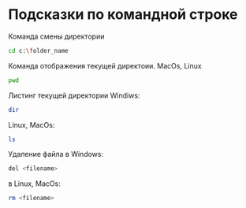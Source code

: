 # Подсказки по командной строке

Команда смены директории 
```sh
cd c:\folder_name
```

Команда отображения текущей директоии. MacOs, Linux

```sh
pwd 
```

Листинг текущей директории
Windiws:
```sh
dir
```
Linux, MacOs:
```sh
ls
```

Удаление файла в Windows:
```sh
del <filename>
```
в Linux, MacOs:
```sh
rm <filename>
```